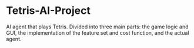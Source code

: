 # Tetris-AI-Project
AI agent that plays Tetris. Divided into three main parts: the game logic and GUI, the implementation of the feature set and cost function, and the actual agent.
